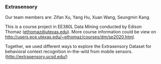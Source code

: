   ### Extrasensory
  
  Our team members are: Zifan Xu, Yang Hu, Xuan Wang, Seungmin Kang.
  
  This is a course project in EE380L Data Mining conducted by Edison Thomaz (ethomaz@utexas.edu). More course information could be view on http://users.ece.utexas.edu/~ethomaz/courses/dm/sp2020.html.
  
  Together, we used different ways to explore the Extrasensory Dataset for behavioral context recognition in-the-wild from mobile sensors.(http://extrasensory.ucsd.edu/)
